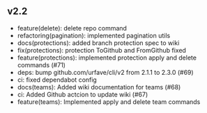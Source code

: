## v2.2

 - feature(delete): delete repo command
 - refactoring(pagination): implemented pagination utils
 - docs(protections): added branch protection spec to wiki
 - fix(protections): protection ToGithub and FromGithub fixed
 - feature(protections): implemented protection apply and delete commands (#71)
 - deps: bump github.com/urfave/cli/v2 from 2.1.1 to 2.3.0 (#69)
 - ci: fixed dependabot config
 - docs(teams): Added wiki documentation for teams (#68)
 - ci: Added Github actcion to update wiki (#67)
 - feature(teams): Implemented apply and delete team commands
